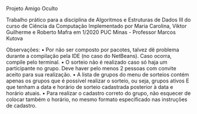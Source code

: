  Projeto Amigo Oculto

 Trabalho prático para a disciplina de Algoritmos e Estruturas de Dados III do curso de Ciência da Computação
 Implementado por Maria Carolina, Viktor Guilherme e Roberto Mafra em 1/2020
 PUC Minas - Professor Marcos Kutova

 Observações:
 • Por não ser composto por pacotes, talvez dê problema durante a compilação pela IDE (no caso do NetBeans). Caso ocorra, compile pelo terminal.
 • O sorteio não é realizado caso só haja um participante no grupo. Deve haver pelo menos 2 pessoas com convite aceito para sua realização.
 • A lista de grupos do menu de sorteios contém apenas os grupos que é possível realizar o sorteio, ou seja, grupos ativos E que tenham a data e horário de sorteio cadastrada posterior à data e horário atuais.
 • Para realizar o cadastro correto do grupo, não esquecer de colocar também o horário, no mesmo formato especificado nas instruções de cadastro.